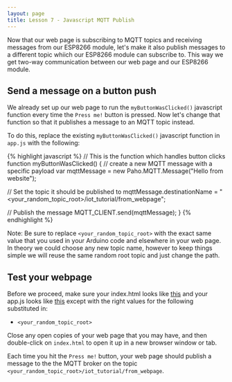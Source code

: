 ```yaml
---
layout: page
title: Lesson 7 - Javascript MQTT Publish
---
```


Now that our web page is subscribing to MQTT topics and receiving messages from our ESP8266 module, let's make it also publish messages to a different topic whiich our ESP8266 module can subscribe to. This way we get two-way communication between our web page and our ESP8266 module. 

## **Send a message on a button push**

We already set up our web page to run the ```myButtonWasClicked()``` javascript function every time the ```Press me!``` button is pressed. Now let's change that function so that it publishes a message to an MQTT topic instead. 

To do this, replace the existing ```myButtonWasClicked()``` javascript function in ```app.js``` with the following:

{% highlight javascript %}
// This is the function which handles button clicks
function myButtonWasClicked() {
  // create a new MQTT message with a specific payload
  var mqttMessage = new Paho.MQTT.Message("Hello from website");

  // Set the topic it should be published to
  mqttMessage.destinationName = "<your_random_topic_root>/iot_tutorial/from_webpage";

  // Publish the message
  MQTT_CLIENT.send(mqttMessage);
}
{% endhighlight %}

Note: Be sure to replace ```<your_random_topic_root>``` with the exact same value that you used in your Arduino code and elsewhere in your web page. In theory we could choose any new topic name, however to keep things simple we will reuse the same random root topic and just change the path.


## **Test your webpage**

Before we proceed, make sure your index.html looks like [this](index.html) and your app.js looks like [this](app.js) except with the right values for the following substituted in:

* ```<your_random_topic_root>```

Close any open copies of your web page that you may have, and then double-click on ```index.html``` to open it up in a new browser window or tab. 

Each time you hit the ```Press me!``` button, your web page should publish a message to the the MQTT broker on the topic ```<your_random_topic_root>/iot_tutorial/from_webpage```.


